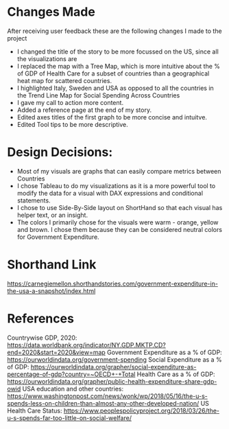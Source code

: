 
# Changes Made

After receiving user feedback these are the following changes I made to the project
  - I changed the title of the story to be more focussed on the US, since all the visualizations are 
  - I replaced the map with a Tree Map, which is more intuitive about the % of GDP of Health Care for a subset of countries than a geographical heat map for scattered countries.
  - I highlighted Italy, Sweden and USA as opposed to all the countries in the Trend Line Map for Social Spending Across Countries
  - I gave my call to action more content.
  - Added a reference page at the end of my story.
  - Edited axes titles of the first graph to be more concise and intuitve.
  - Edited Tool tips to be more descriptive.
  
 
 # Design Decisions:
 
 - Most of my visuals are graphs that can easily compare  metrics between Countries
 - I chose Tableau to do my visualizations as it is a more powerful tool to modify the data for a visual with DAX expressions and conditional statements.
 - I chose to use Side-By-Side layout on ShortHand so that each visual has helper text, or an insight.
 - The colors I primarily chose for the visuals were warm - orange, yellow and brown. I chose them because they can be considered neutral colors for Government   Expenditure.

# Shorthand Link
https://carnegiemellon.shorthandstories.com/government-expenditure-in-the-usa-a-snapshot/index.html

# References 

Countrywise GDP, 2020: https://data.worldbank.org/indicator/NY.GDP.MKTP.CD?end=2020&start=2020&view=map
Government Expenditure as a % of GDP: https://ourworldindata.org/government-spending 
Social Expenditure as a % of GDP: https://ourworldindata.org/grapher/social-expenditure-as-percentage-of-gdp?country=~OECD+-+Total
Health Care as a % of GDP: https://ourworldindata.org/grapher/public-health-expenditure-share-gdp-owid 
USA education and other countries: https://www.washingtonpost.com/news/wonk/wp/2018/05/16/the-u-s-spends-less-on-children-than-almost-any-other-developed-nation/
US Health Care Status: https://www.peoplespolicyproject.org/2018/03/26/the-u-s-spends-far-too-little-on-social-welfare/




